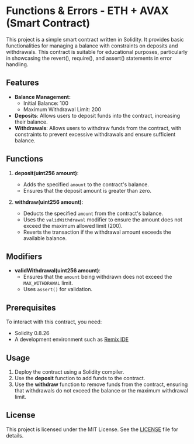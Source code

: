 # Functions & Errors - ETH + AVAX (Smart Contract)

This project is a simple smart contract written in Solidity. It provides basic functionalities for managing a balance with constraints on deposits and withdrawals. This contract is suitable for educational purposes, particularly in showcasing the revert(), require(), and assert() statements in error handling.

## Features

- **Balance Management:**
  - Initial Balance: 100
  - Maximum Withdrawal Limit: 200
- **Deposits**: Allows users to deposit funds into the contract, increasing their balance.
- **Withdrawals**: Allows users to withdraw funds from the contract, with constraints to prevent excessive withdrawals and ensure sufficient balance.

## Functions

1. **deposit(uint256 amount)**:
   - Adds the specified `amount` to the contract's balance.
   - Ensures that the deposit amount is greater than zero.

2. **withdraw(uint256 amount)**:
   - Deducts the specified `amount` from the contract's balance.
   - Uses the `validWithdrawal` modifier to ensure the amount does not exceed the maximum allowed limit (200).
   - Reverts the transaction if the withdrawal amount exceeds the available balance.

## Modifiers

- **validWithdrawal(uint256 amount)**:
  - Ensures that the `amount` being withdrawn does not exceed the `MAX_WITHDRAWAL` limit.
  - Uses `assert()` for validation.

## Prerequisites

To interact with this contract, you need:
- Solidity 0.8.26
- A development environment such as [Remix IDE](https://remix.ethereum.org)

## Usage

1. Deploy the contract using a Solidity compiler.
2. Use the **deposit** function to add funds to the contract.
3. Use the **withdraw** function to remove funds from the contract, ensuring that withdrawals do not exceed the balance or the maximum withdrawal limit.

## License

This project is licensed under the MIT License. See the [LICENSE](https://github.com/CarlSntg/Metacrafters/blob/main/LICENSE) file for details.